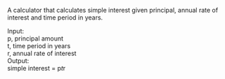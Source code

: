 A calculator that calculates simple interest given principal, annual rate of interest and time period in years.  

Input:  
    p, principal amount  
    t, time period in years  
    r, annual rate of interest  
Output:  
    simple interest = p*t*r  
